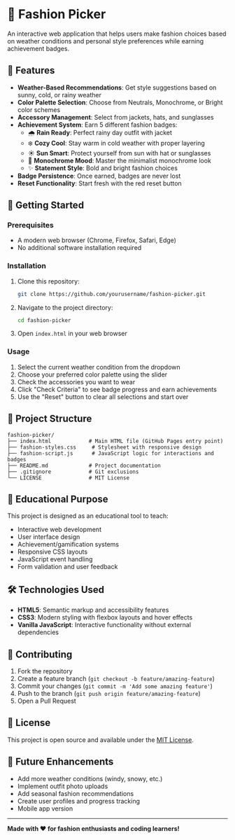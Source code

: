 # 👗 Fashion Picker

An interactive web application that helps users make fashion choices based on weather conditions and personal style preferences while earning achievement badges.

## 🌟 Features

- **Weather-Based Recommendations**: Get style suggestions based on sunny, cold, or rainy weather
- **Color Palette Selection**: Choose from Neutrals, Monochrome, or Bright color schemes
- **Accessory Management**: Select from jackets, hats, and sunglasses
- **Achievement System**: Earn 5 different fashion badges:
  - 🌧️ **Rain Ready**: Perfect rainy day outfit with jacket
  - ❄️ **Cozy Cool**: Stay warm in cold weather with proper layering
  - ☀️ **Sun Smart**: Protect yourself from sun with hat or sunglasses
  - 🖤 **Monochrome Mood**: Master the minimalist monochrome look
  - ✨ **Statement Style**: Bold and bright fashion choices
- **Badge Persistence**: Once earned, badges are never lost
- **Reset Functionality**: Start fresh with the red reset button

## 🚀 Getting Started

### Prerequisites
- A modern web browser (Chrome, Firefox, Safari, Edge)
- No additional software installation required

### Installation
1. Clone this repository:
   ```bash
   git clone https://github.com/yourusername/fashion-picker.git
   ```
2. Navigate to the project directory:
   ```bash
   cd fashion-picker
   ```
3. Open `index.html` in your web browser

### Usage
1. Select the current weather condition from the dropdown
2. Choose your preferred color palette using the slider
3. Check the accessories you want to wear
4. Click "Check Criteria" to see badge progress and earn achievements
5. Use the "Reset" button to clear all selections and start over

## 📁 Project Structure

```
fashion-picker/
├── index.html            # Main HTML file (GitHub Pages entry point)
├── fashion-styles.css     # Stylesheet with responsive design
├── fashion-script.js      # JavaScript logic for interactions and badges
├── README.md             # Project documentation
├── .gitignore            # Git exclusions
└── LICENSE               # MIT License
```

## 🎯 Educational Purpose

This project is designed as an educational tool to teach:
- Interactive web development
- User interface design
- Achievement/gamification systems
- Responsive CSS layouts
- JavaScript event handling
- Form validation and user feedback

## 🛠️ Technologies Used

- **HTML5**: Semantic markup and accessibility features
- **CSS3**: Modern styling with flexbox layouts and hover effects
- **Vanilla JavaScript**: Interactive functionality without external dependencies

## 🤝 Contributing

1. Fork the repository
2. Create a feature branch (`git checkout -b feature/amazing-feature`)
3. Commit your changes (`git commit -m 'Add some amazing feature'`)
4. Push to the branch (`git push origin feature/amazing-feature`)
5. Open a Pull Request

## 📝 License

This project is open source and available under the [MIT License](LICENSE).

## 🔮 Future Enhancements

- Add more weather conditions (windy, snowy, etc.)
- Implement outfit photo uploads
- Add seasonal fashion recommendations
- Create user profiles and progress tracking
- Mobile app version

---

**Made with ❤️ for fashion enthusiasts and coding learners!**
